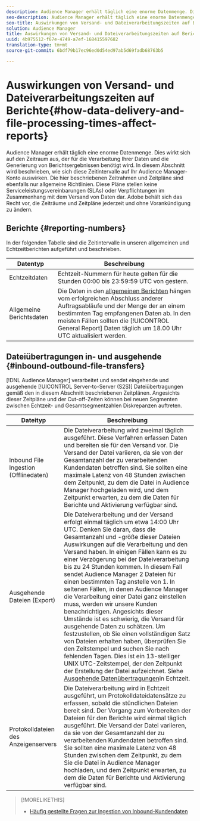 ```yaml
---
description: Audience Manager erhält täglich eine enorme Datenmenge. Dies wirkt sich auf den Zeitraum aus, der für die Verarbeitung Ihrer Daten und die Generierung von Berichtsergebnissen benötigt wird. In diesem Abschnitt wird beschrieben, wie sich diese Zeitintervalle auf Ihr Audience Manager-Konto auswirken. Die hier beschriebenen Zeitrahmen und Zeitpläne sind ebenfalls nur allgemeine Richtlinien. Diese Pläne stellen keine Serviceleistungsvereinbarungen (SLAs) oder Verpflichtungen im Zusammenhang mit dem Versand von Daten dar. Adobe behält sich das Recht vor, die Zeiträume und Zeitpläne jederzeit und ohne Vorankündigung zu ändern.
seo-description: Audience Manager erhält täglich eine enorme Datenmenge. Dies wirkt sich auf den Zeitraum aus, der für die Verarbeitung Ihrer Daten und die Generierung von Berichtsergebnissen benötigt wird. In diesem Abschnitt wird beschrieben, wie sich diese Zeitintervalle auf Ihr Audience Manager-Konto auswirken. Die hier beschriebenen Zeitrahmen und Zeitpläne sind ebenfalls nur allgemeine Richtlinien. Diese Pläne stellen keine Serviceleistungsvereinbarungen (SLAs) oder Verpflichtungen im Zusammenhang mit dem Versand von Daten dar. Adobe behält sich das Recht vor, die Zeiträume und Zeitpläne jederzeit und ohne Vorankündigung zu ändern.
seo-title: Auswirkungen von Versand- und Dateiverarbeitungszeiten auf Berichte
solution: Audience Manager
title: Auswirkungen von Versand- und Dateiverarbeitungszeiten auf Berichte
uuid: 4b975512-f67e-4749-a7ef-168415597682
translation-type: tm+mt
source-git-commit: 6bdf79b17ec96ed0d54ed97ab5d69fadb68763b5

---
```



# Auswirkungen von Versand- und Dateiverarbeitungszeiten auf Berichte{#how-data-delivery-and-file-processing-times-affect-reports}

Audience Manager erhält täglich eine enorme Datenmenge. Dies wirkt sich auf den Zeitraum aus, der für die Verarbeitung Ihrer Daten und die Generierung von Berichtsergebnissen benötigt wird. In diesem Abschnitt wird beschrieben, wie sich diese Zeitintervalle auf Ihr Audience Manager-Konto auswirken. Die hier beschriebenen Zeitrahmen und Zeitpläne sind ebenfalls nur allgemeine Richtlinien. Diese Pläne stellen keine Serviceleistungsvereinbarungen (SLAs) oder Verpflichtungen im Zusammenhang mit dem Versand von Daten dar. Adobe behält sich das Recht vor, die Zeiträume und Zeitpläne jederzeit und ohne Vorankündigung zu ändern.

## Berichte {#reporting-numbers}

<!-- 

c_reporting_file_transfer_timeframe.xml

 -->

In der folgenden Tabelle sind die Zeitintervalle in unseren allgemeinen und Echtzeitberichten aufgeführt und beschrieben.


| Datentyp | Beschreibung |
|---|---|
| Echtzeitdaten | Echtzeit-Nummern für heute gelten für die Stunden 00:00 bis 23:59:59 UTC von gestern. |
| Allgemeine Berichtsdaten | Die Daten in den [allgemeinen Berichten](../reporting/general-reports.md#general-reports-overview) hängen vom erfolgreichen Abschluss anderer Auftragsabläufe und der Menge der an einem bestimmten Tag empfangenen Daten ab. In den meisten Fällen sollten die [!UICONTROL General Report] Daten täglich um 18.00 Uhr UTC aktualisiert werden. |

## Dateiübertragungen in- und ausgehende {#inbound-outbound-file-transfers}

[!DNL Audience Manager] verarbeitet und sendet eingehende und ausgehende [!UICONTROL Server-to-Server (S2S)] Dateiübertragungen gemäß den in diesem Abschnitt beschriebenen Zeitplänen. Angesichts dieser Zeitpläne und der Cut-off-Zeiten können bei neuen Segmenten zwischen Echtzeit- und Gesamtsegmentzahlen Diskrepanzen auftreten.

| Dateityp | Beschreibung |
|---|---|
| Inbound File Ingestion (Offlinedaten) | Die Dateiverarbeitung wird zweimal täglich ausgeführt. Diese Verfahren erfassen Daten und bereiten sie für den Versand vor. Die Versand der Datei variieren, da sie von der Gesamtanzahl der zu verarbeitenden Kundendaten betroffen sind. Sie sollten eine maximale Latenz von 48 Stunden zwischen dem Zeitpunkt, zu dem die Datei in Audience Manager hochgeladen wird, und dem Zeitpunkt erwarten, zu dem die Daten für Berichte und Aktivierung verfügbar sind. |
| Ausgehende Dateien (Export) | Die Dateiverarbeitung und der Versand erfolgt einmal täglich um etwa 14:00 Uhr UTC. Denken Sie daran, dass die Gesamtanzahl und -größe dieser Dateien Auswirkungen auf die Verarbeitung und den Versand haben. In einigen Fällen kann es zu einer Verzögerung bei der Dateiverarbeitung bis zu 24 Stunden kommen. In diesem Fall sendet Audience Manager 2 Dateien für einen bestimmten Tag anstelle von 1. In seltenen Fällen, in denen Audience Manager die Verarbeitung einer Datei ganz einstellen muss, werden wir unsere Kunden benachrichtigen. Angesichts dieser Umstände ist es schwierig, die Versand für ausgehende Daten zu schätzen. Um festzustellen, ob Sie einen vollständigen Satz von Dateien erhalten haben, überprüfen Sie den Zeitstempel und suchen Sie nach fehlenden Tagen. Dies ist ein 13-stelliger UNIX UTC-Zeitstempel, der den Zeitpunkt der Erstellung der Datei aufzeichnet. Siehe [Ausgehende Datenübertragungen](../integration/receiving-audience-data/real-time-outbound-transfers/real-time-outbound-transfers.md)in Echtzeit. |
| Protokolldateien des Anzeigenservers | Die Dateiverarbeitung wird in Echtzeit ausgeführt, um Protokolldateidatensätze zu erfassen, sobald die stündlichen Dateien bereit sind. Der Vorgang zum Vorbereiten der Dateien für den Berichte wird einmal täglich ausgeführt. Die Versand der Datei variieren, da sie von der Gesamtanzahl der zu verarbeitenden Kundendaten betroffen sind. Sie sollten eine maximale Latenz von 48 Stunden zwischen dem Zeitpunkt, zu dem Sie die Datei in Audience Manager hochladen, und dem Zeitpunkt erwarten, zu dem die Daten für Berichte und Aktivierung verfügbar sind. |

>[!MORELIKETHIS]
>
>* [Häufig gestellte Fragen zur Ingestion von Inbound-Kundendaten](../faq/faq-inbound-data-ingestion.md)

